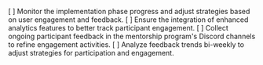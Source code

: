 [ ] Monitor the implementation phase progress and adjust strategies based on user engagement and feedback.
[ ] Ensure the integration of enhanced analytics features to better track participant engagement.
[ ] Collect ongoing participant feedback in the mentorship program's Discord channels to refine engagement activities.
[ ] Analyze feedback trends bi-weekly to adjust strategies for participation and engagement.